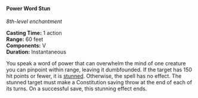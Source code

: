 #### Power Word Stun
<!-- TODO Check and tag this spell -->
<!-- markdownlint-disable-next-line no-emphasis-as-heading -->
_8th-level enchantment_

**Casting Time:** 1 action \
**Range:** 60 feet \
**Components:** V \
**Duration:** Instantaneous

You speak a word of power that can overwhelm the mind of one creature you can pinpoint within range, leaving it dumbfounded.
If the target has 150 hit points or fewer, it is [stunned](#Conditions_stunned).
Otherwise, the spell has no effect.
The stunned target must make a Constitution saving throw at the end of each of its turns.
On a successful save, this stunning effect ends.

